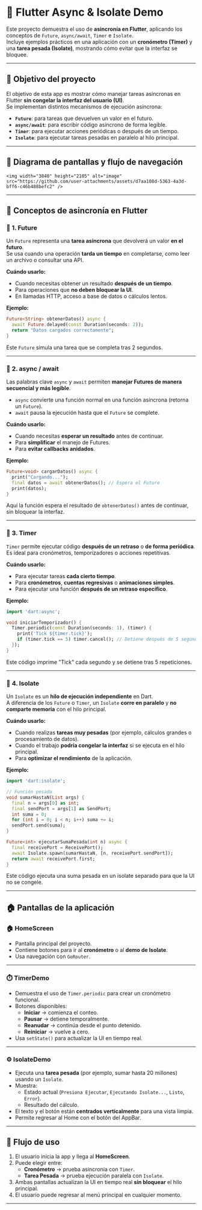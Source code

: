 # 🧠 Flutter Async & Isolate Demo

Este proyecto demuestra el uso de **asincronía en Flutter**, aplicando los conceptos de `Future`, `async/await`, `Timer` e `Isolate`.  
Incluye ejemplos prácticos en una aplicación con un **cronómetro (Timer)** y una **tarea pesada (Isolate)**, mostrando cómo evitar que la interfaz se bloquee.

---

## 🚀 Objetivo del proyecto

El objetivo de esta app es mostrar cómo manejar tareas asíncronas en Flutter **sin congelar la interfaz del usuario (UI)**.  
Se implementan distintos mecanismos de ejecución asíncrona:

- **`Future`**: para tareas que devuelven un valor en el futuro.  
- **`async/await`**: para escribir código asíncrono de forma legible.  
- **`Timer`**: para ejecutar acciones periódicas o después de un tiempo.  
- **`Isolate`**: para ejecutar tareas pesadas en paralelo al hilo principal.

---

## 🧭 Diagrama de pantallas y flujo de navegación

```
<img width="3840" height="2105" alt="image" src="https://github.com/user-attachments/assets/d7aa108d-5363-4a3d-bff6-c46b488befc2" />

```

---

## 📘 Conceptos de asincronía en Flutter

### 🔹 **1. Future**

Un `Future` representa una **tarea asíncrona** que devolverá un valor **en el futuro**.  
Se usa cuando una operación **tarda un tiempo** en completarse, como leer un archivo o consultar una API.

**Cuándo usarlo:**
- Cuando necesitas obtener un resultado **después de un tiempo**.
- Para operaciones que **no deben bloquear la UI**.
- En llamadas HTTP, acceso a base de datos o cálculos lentos.

**Ejemplo:**
```dart
Future<String> obtenerDatos() async {
  await Future.delayed(const Duration(seconds: 2));
  return "Datos cargados correctamente";
}
```

Este `Future` simula una tarea que se completa tras 2 segundos.

---

### 🔹 **2. async / await**

Las palabras clave `async` y `await` permiten **manejar Futures de manera secuencial y más legible**.

- `async` convierte una función normal en una función asíncrona (retorna un `Future`).
- `await` pausa la ejecución hasta que el `Future` se complete.

**Cuándo usarlo:**
- Cuando necesitas **esperar un resultado** antes de continuar.
- Para **simplificar** el manejo de Futures.
- Para **evitar callbacks anidados**.

**Ejemplo:**
```dart
Future<void> cargarDatos() async {
  print("Cargando...");
  final datos = await obtenerDatos(); // Espera el Future
  print(datos);
}
```

Aquí la función espera el resultado de `obtenerDatos()` antes de continuar, sin bloquear la interfaz.

---

### 🔹 **3. Timer**

`Timer` permite ejecutar código **después de un retraso** o **de forma periódica**.  
Es ideal para cronómetros, temporizadores o acciones repetitivas.

**Cuándo usarlo:**
- Para ejecutar tareas **cada cierto tiempo**.
- Para **cronómetros**, **cuentas regresivas** o **animaciones simples**.
- Para ejecutar una función **después de un retraso específico**.

**Ejemplo:**
```dart
import 'dart:async';

void iniciarTemporizador() {
  Timer.periodic(const Duration(seconds: 1), (timer) {
    print('Tick ${timer.tick}');
    if (timer.tick == 5) timer.cancel(); // Detiene después de 5 segundos
  });
}
```

Este código imprime "Tick" cada segundo y se detiene tras 5 repeticiones.

---

### 🔹 **4. Isolate**

Un `Isolate` es un **hilo de ejecución independiente** en Dart.  
A diferencia de los `Future` o `Timer`, un `Isolate` **corre en paralelo** y **no comparte memoria** con el hilo principal.

**Cuándo usarlo:**
- Cuando realizas **tareas muy pesadas** (por ejemplo, cálculos grandes o procesamiento de datos).
- Cuando el trabajo **podría congelar la interfaz** si se ejecuta en el hilo principal.
- Para **optimizar el rendimiento** de la aplicación.

**Ejemplo:**
```dart
import 'dart:isolate';

// Función pesada
void sumarHastaN(List args) {
  final n = args[0] as int;
  final sendPort = args[1] as SendPort;
  int suma = 0;
  for (int i = 0; i < n; i++) suma += i;
  sendPort.send(suma);
}

Future<int> ejecutarSumaPesada(int n) async {
  final receivePort = ReceivePort();
  await Isolate.spawn(sumarHastaN, [n, receivePort.sendPort]);
  return await receivePort.first;
}
```

Este código ejecuta una suma pesada en un isolate separado para que la UI no se congele.

---

## 🏠 Pantallas de la aplicación

### 🏠 HomeScreen
- Pantalla principal del proyecto.  
- Contiene botones para ir al **cronómetro** o al **demo de Isolate**.
- Usa navegación con `GoRouter`.

---

### ⏱️ TimerDemo
- Demuestra el uso de `Timer.periodic` para crear un cronómetro funcional.
- Botones disponibles:
  - **Iniciar** → comienza el conteo.
  - **Pausar** → detiene temporalmente.
  - **Reanudar** → continúa desde el punto detenido.
  - **Reiniciar** → vuelve a cero.
- Usa `setState()` para actualizar la UI en tiempo real.

---

### ⚙️ IsolateDemo
- Ejecuta una **tarea pesada** (por ejemplo, sumar hasta 20 millones) usando un `Isolate`.
- Muestra:
  - Estado actual (`Presiona Ejecutar`, `Ejecutando Isolate...`, `Listo`, `Error`).
  - Resultado del cálculo.
- El texto y el botón están **centrados verticalmente** para una vista limpia.
- Permite regresar al Home con el botón del AppBar.

---

## 🔄 Flujo de uso

1. El usuario inicia la app y llega al **HomeScreen**.  
2. Puede elegir entre:
   - **Cronómetro** → prueba asincronía con `Timer`.  
   - **Tarea Pesada** → prueba ejecución paralela con `Isolate`.  
3. Ambas pantallas actualizan la UI en tiempo real **sin bloquear** el hilo principal.
4. El usuario puede regresar al menú principal en cualquier momento.

---
